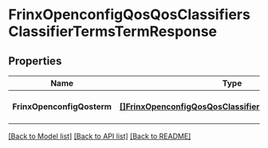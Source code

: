 # FrinxOpenconfigQosQosClassifiersClassifierTermsTermResponse

## Properties
Name | Type | Description | Notes
------------ | ------------- | ------------- | -------------
**FrinxOpenconfigQosterm** | [**[]FrinxOpenconfigQosQosClassifiersClassifierTermsTerm**](frinx.openconfig.qos.qos.classifiers.classifier.terms.Term.md) |  | [optional] [default to null]

[[Back to Model list]](../README.md#documentation-for-models) [[Back to API list]](../README.md#documentation-for-api-endpoints) [[Back to README]](../README.md)


